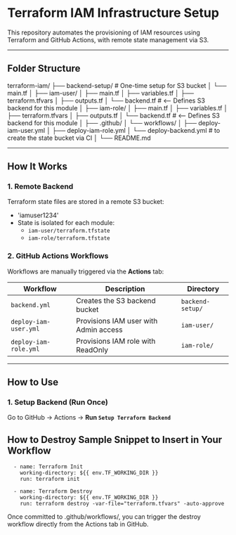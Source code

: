 # Terraform IAM Infrastructure Setup

This repository automates the provisioning of IAM resources using Terraform and GitHub Actions, with remote state management via S3.

---

## Folder Structure

terraform-iam/
├── backend-setup/                 # One-time setup for S3 bucket
│   └── main.tf
│
├── iam-user/
│   ├── main.tf
│   ├── variables.tf
│   ├── terraform.tfvars
│   ├── outputs.tf
│   └── backend.tf                # <-- Defines S3 backend for this module
│
├── iam-role/
│   ├── main.tf
│   ├── variables.tf
│   ├── terraform.tfvars
│   ├── outputs.tf
│   └── backend.tf                # <-- Defines S3 backend for this module
│
├── .github/
│   └── workflows/
│       ├── deploy-iam-user.yml
│       ├── deploy-iam-role.yml
│       └── deploy-backend.yml   #  to create the state bucket via CI
│
└── README.md


---

## How It Works

### 1. **Remote Backend**

Terraform state files are stored in a remote S3 bucket:

- 'iamuser1234'
- State is isolated for each module:
  - `iam-user/terraform.tfstate`
  - `iam-role/terraform.tfstate`

### 2. **GitHub Actions Workflows**

Workflows are manually triggered via the **Actions** tab:

| Workflow            | Description                          | Directory       |
|---------------------|--------------------------------------|-----------------|
| `backend.yml`        | Creates the S3 backend bucket         | `backend-setup/`|
| `deploy-iam-user.yml`| Provisions IAM user with Admin access| `iam-user/`     |
| `deploy-iam-role.yml`| Provisions IAM role with ReadOnly    | `iam-role/`     |

---

## How to Use

###  1. Setup Backend (Run Once)

Go to GitHub → Actions → **Run `Setup Terraform Backend`**

How to Destroy 
Sample Snippet to Insert in Your Workflow
-----------------------------------------

      - name: Terraform Init
        working-directory: ${{ env.TF_WORKING_DIR }}
        run: terraform init

      - name: Terraform Destroy
        working-directory: ${{ env.TF_WORKING_DIR }}
        run: terraform destroy -var-file="terraform.tfvars" -auto-approve


Once committed to .github/workflows/, you can trigger the destroy workflow directly from the Actions tab in GitHub.